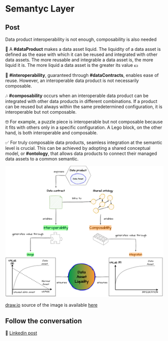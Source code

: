 # Semantyc Layer

## Post

Data product interoperability is not enough, composability is also needed

🌊 A **#dataProduct** makes a data asset liquid. The liquidity of a data asset is defined as the ease with which it can be reused and integrated with other data assets. The more reusable and integrable a data asset is, the more liquid it is. The more liquid a data asset is the greater its value 💵 

🧩 **#interoperability**, guaranteed through **#dataContracts**, enables ease of reuse. However, an interoperable data product is not necessarily composable. 

🎶 **#composability** occurs when an interoperable data product can be integrated with other data products in different combinations. If a product can be reused but always within the same predetermined configuration, it is interoperable but not composable. 

🤓 For example, a puzzle piece is interoperable but not composable because it fits with others only in a specific configuration. A Lego block, on the other hand, is both interoperable and composable.

✅ For truly composable data products, seamless integration at the semantic level is crucial. This can be achieved by adopting a shared conceptual model, or **#ontology**, that allows data products to connect their managed data assets to a common semantic. 

![021-composability.png](../images/021-composability.png)

[draw.io](https://app.diagrams.net/) source of the image is available [here](../images/021-composability.drawio) 

## Follow the conversation

🔵 [Linkedin post](https://www.linkedin.com/posts/andreagioia_dataproduct-interoperability-datacontracts-activity-7164280389186863104-8v4i)

